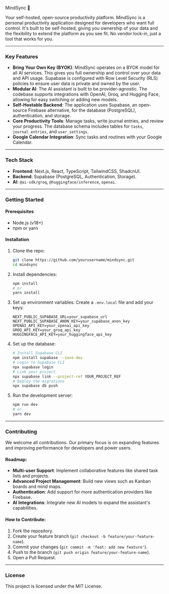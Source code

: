 MindSync 🧠

Your self-hosted, open-source productivity platform.
MindSync is a personal productivity application designed for developers who want full control. It's built to be self-hosted, giving you ownership of your data and the flexibility to extend the platform as you see fit. No vendor lock-in, just a tool that works for you.


-----

### Key Features

  * **Bring Your Own Key (BYOK)**: MindSync operates on a BYOK model for all AI services. This gives you full ownership and control over your data and API usage. Supabase is configured with Row Level Security (RLS) policies to ensure user data is private and owned by the user.
  * **Modular AI**: The AI assistant is built to be provider-agnostic. The codebase supports integrations with OpenAI, Groq, and Hugging Face, allowing for easy switching or adding new models.
  * **Self-Hostable Backend**: The application uses Supabase, an open-source Firebase alternative, for the database (PostgreSQL), authentication, and storage.
  * **Core Productivity Tools**: Manage tasks, write journal entries, and review your progress. The database schema includes tables for `tasks`, `journal_entries`, and `user_settings`.
  * **Google Calendar Integration**: Sync tasks and routines with your Google Calendar.

-----

### Tech Stack

  * **Frontend**: Next.js, React, TypeScript, TailwindCSS, ShadcnUI.
  * **Backend**: Supabase (PostgreSQL, Authentication, Storage).
  * **AI**: `@ai-sdk/groq`, `@huggingface/inference`, `openai`.

-----

### Getting Started

#### Prerequisites

  * Node.js (v18+)
  * npm or yarn

#### Installation

1.  Clone the repo:

    ```bash
    git clone https://github.com/yourusername/mindsync.git
    cd mindsync
    ```

2.  Install dependencies:

    ```bash
    npm install
    # or
    yarn install
    ```

3.  Set up environment variables:
    Create a `.env.local` file and add your keys:

    ```
    NEXT_PUBLIC_SUPABASE_URL=your_supabase_url
    NEXT_PUBLIC_SUPABASE_ANON_KEY=your_supabase_anon_key
    OPENAI_API_KEY=your_openai_api_key
    GROQ_API_KEY=your_groq_api_key
    HUGGINGFACE_API_KEY=your_huggingface_api_key
    ```

4.  Set up the database:

    ```bash
    # Install Supabase CLI
    npm install supabase --save-dev
    # Login to Supabase CLI
    npx supabase login
    # Link your project
    npx supabase link --project-ref YOUR_PROJECT_REF
    # Deploy the migrations
    npx supabase db push
    ```

5.  Run the development server:

    ```bash
    npm run dev
    # or
    yarn dev
    ```

-----

### Contributing

We welcome all contributions. Our primary focus is on expanding features and improving performance for developers and power users.

#### Roadmap:

  * **Multi-user Support**: Implement collaborative features like shared task lists and projects.
  * **Advanced Project Management**: Build new views such as Kanban boards and mind maps.
  * **Authentication**: Add support for more authentication providers like Firebase.
  * **AI Integrations**: Integrate new AI models to expand the assistant's capabilities.

#### How to Contribute:

1.  Fork the repository.
2.  Create your feature branch (`git checkout -b feature/your-feature-name`).
3.  Commit your changes (`git commit -m 'feat: add new feature'`).
4.  Push to the branch (`git push origin feature/your-feature-name`).
5.  Open a Pull Request.

-----

### License

This project is licensed under the MIT License.
